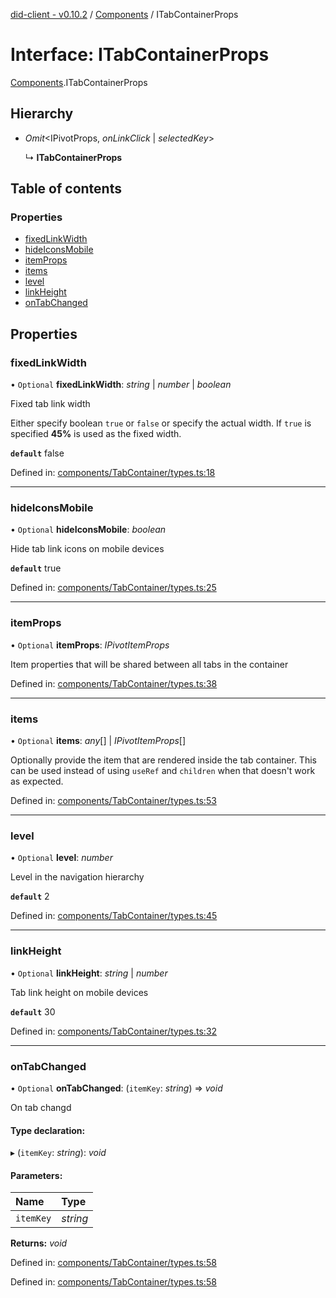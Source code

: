 [did-client - v0.10.2](../README.md) / [Components](../modules/components.md) / ITabContainerProps

# Interface: ITabContainerProps

[Components](../modules/components.md).ITabContainerProps

## Hierarchy

* *Omit*<IPivotProps, *onLinkClick* \| *selectedKey*\>

  ↳ **ITabContainerProps**

## Table of contents

### Properties

- [fixedLinkWidth](components.itabcontainerprops.md#fixedlinkwidth)
- [hideIconsMobile](components.itabcontainerprops.md#hideiconsmobile)
- [itemProps](components.itabcontainerprops.md#itemprops)
- [items](components.itabcontainerprops.md#items)
- [level](components.itabcontainerprops.md#level)
- [linkHeight](components.itabcontainerprops.md#linkheight)
- [onTabChanged](components.itabcontainerprops.md#ontabchanged)

## Properties

### fixedLinkWidth

• `Optional` **fixedLinkWidth**: *string* \| *number* \| *boolean*

Fixed tab link width

Either specify boolean `true` or `false` or
specify the actual width. If `true` is specified
**45%** is used as the fixed width.

**`default`** false

Defined in: [components/TabContainer/types.ts:18](https://github.com/Puzzlepart/did/blob/dev/client/components/TabContainer/types.ts#L18)

___

### hideIconsMobile

• `Optional` **hideIconsMobile**: *boolean*

Hide tab link icons on mobile devices

**`default`** true

Defined in: [components/TabContainer/types.ts:25](https://github.com/Puzzlepart/did/blob/dev/client/components/TabContainer/types.ts#L25)

___

### itemProps

• `Optional` **itemProps**: *IPivotItemProps*

Item properties that will be shared between
all tabs in the container

Defined in: [components/TabContainer/types.ts:38](https://github.com/Puzzlepart/did/blob/dev/client/components/TabContainer/types.ts#L38)

___

### items

• `Optional` **items**: *any*[] \| *IPivotItemProps*[]

Optionally provide the item that are rendered
inside the tab container. This can be used instead of
using `useRef` and `children` when that doesn't
work as expected.

Defined in: [components/TabContainer/types.ts:53](https://github.com/Puzzlepart/did/blob/dev/client/components/TabContainer/types.ts#L53)

___

### level

• `Optional` **level**: *number*

Level in the navigation hierarchy

**`default`** 2

Defined in: [components/TabContainer/types.ts:45](https://github.com/Puzzlepart/did/blob/dev/client/components/TabContainer/types.ts#L45)

___

### linkHeight

• `Optional` **linkHeight**: *string* \| *number*

Tab link height on mobile devices

**`default`** 30

Defined in: [components/TabContainer/types.ts:32](https://github.com/Puzzlepart/did/blob/dev/client/components/TabContainer/types.ts#L32)

___

### onTabChanged

• `Optional` **onTabChanged**: (`itemKey`: *string*) => *void*

On tab changd

#### Type declaration:

▸ (`itemKey`: *string*): *void*

#### Parameters:

Name | Type |
:------ | :------ |
`itemKey` | *string* |

**Returns:** *void*

Defined in: [components/TabContainer/types.ts:58](https://github.com/Puzzlepart/did/blob/dev/client/components/TabContainer/types.ts#L58)

Defined in: [components/TabContainer/types.ts:58](https://github.com/Puzzlepart/did/blob/dev/client/components/TabContainer/types.ts#L58)
